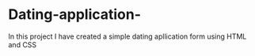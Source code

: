 # Dating-application-
In this project I have created a simple dating apllication form using HTML and CSS
